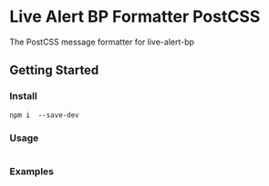 # Live Alert BP Formatter PostCSS

The PostCSS message formatter for live-alert-bp

## Getting Started


###  Install
```shell
npm i  --save-dev
```

###  Usage



```javascript


```



### Examples

```javascript

```